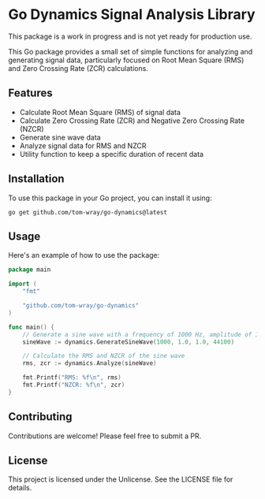 # Go Dynamics Signal Analysis Library

This package is a work in progress and is not yet ready for production use.

This Go package provides a small set of simple functions for analyzing and generating signal data, particularly focused on Root Mean Square (RMS) and Zero Crossing Rate (ZCR) calculations.

## Features

- Calculate Root Mean Square (RMS) of signal data
- Calculate Zero Crossing Rate (ZCR) and Negative Zero Crossing Rate (NZCR)
- Generate sine wave data
- Analyze signal data for RMS and NZCR
- Utility function to keep a specific duration of recent data

## Installation

To use this package in your Go project, you can install it using:

```
go get github.com/tom-wray/go-dynamics@latest
```

## Usage

Here's an example of how to use the package:

```go
package main

import (
	"fmt"

	"github.com/tom-wray/go-dynamics"
)

func main() {
	// Generate a sine wave with a frequency of 1000 Hz, amplitude of 1.0, duration of 1 second, and sample rate of 44100 Hz
	sineWave := dynamics.GenerateSineWave(1000, 1.0, 1.0, 44100)

	// Calculate the RMS and NZCR of the sine wave
	rms, zcr := dynamics.Analyze(sineWave)

	fmt.Printf("RMS: %f\n", rms)
	fmt.Printf("NZCR: %f\n", zcr)
}
```

## Contributing

Contributions are welcome! Please feel free to submit a PR.

## License

This project is licensed under the Unlicense. See the LICENSE file for details.
